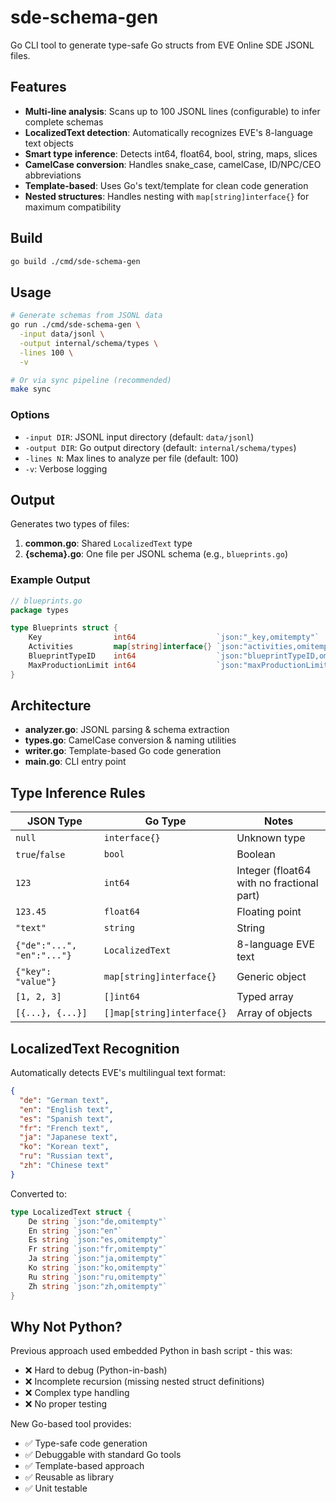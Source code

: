 # sde-schema-gen

Go CLI tool to generate type-safe Go structs from EVE Online SDE JSONL files.

## Features

- **Multi-line analysis**: Scans up to 100 JSONL lines (configurable) to infer complete schemas
- **LocalizedText detection**: Automatically recognizes EVE's 8-language text objects
- **Smart type inference**: Detects int64, float64, bool, string, maps, slices
- **CamelCase conversion**: Handles snake_case, camelCase, ID/NPC/CEO abbreviations
- **Template-based**: Uses Go's text/template for clean code generation
- **Nested structures**: Handles nesting with `map[string]interface{}` for maximum compatibility

## Build

```bash
go build ./cmd/sde-schema-gen
```

## Usage

```bash
# Generate schemas from JSONL data
go run ./cmd/sde-schema-gen \
  -input data/jsonl \
  -output internal/schema/types \
  -lines 100 \
  -v

# Or via sync pipeline (recommended)
make sync
```

### Options

- `-input DIR`: JSONL input directory (default: `data/jsonl`)
- `-output DIR`: Go output directory (default: `internal/schema/types`)
- `-lines N`: Max lines to analyze per file (default: 100)
- `-v`: Verbose logging

## Output

Generates two types of files:

1. **common.go**: Shared `LocalizedText` type
2. **{schema}.go**: One file per JSONL schema (e.g., `blueprints.go`)

### Example Output

```go
// blueprints.go
package types

type Blueprints struct {
    Key                int64                  `json:"_key,omitempty"`
    Activities         map[string]interface{} `json:"activities,omitempty"`
    BlueprintTypeID    int64                  `json:"blueprintTypeID,omitempty"`
    MaxProductionLimit int64                  `json:"maxProductionLimit,omitempty"`
}
```

## Architecture

- **analyzer.go**: JSONL parsing & schema extraction
- **types.go**: CamelCase conversion & naming utilities
- **writer.go**: Template-based Go code generation
- **main.go**: CLI entry point

## Type Inference Rules

| JSON Type | Go Type | Notes |
|-----------|---------|-------|
| `null` | `interface{}` | Unknown type |
| `true`/`false` | `bool` | Boolean |
| `123` | `int64` | Integer (float64 with no fractional part) |
| `123.45` | `float64` | Floating point |
| `"text"` | `string` | String |
| `{"de":"...", "en":"..."}` | `LocalizedText` | 8-language EVE text |
| `{"key": "value"}` | `map[string]interface{}` | Generic object |
| `[1, 2, 3]` | `[]int64` | Typed array |
| `[{...}, {...}]` | `[]map[string]interface{}` | Array of objects |

## LocalizedText Recognition

Automatically detects EVE's multilingual text format:

```json
{
  "de": "German text",
  "en": "English text",
  "es": "Spanish text",
  "fr": "French text",
  "ja": "Japanese text",
  "ko": "Korean text",
  "ru": "Russian text",
  "zh": "Chinese text"
}
```

Converted to:

```go
type LocalizedText struct {
    De string `json:"de,omitempty"`
    En string `json:"en"`
    Es string `json:"es,omitempty"`
    Fr string `json:"fr,omitempty"`
    Ja string `json:"ja,omitempty"`
    Ko string `json:"ko,omitempty"`
    Ru string `json:"ru,omitempty"`
    Zh string `json:"zh,omitempty"`
}
```

## Why Not Python?

Previous approach used embedded Python in bash script - this was:

- ❌ Hard to debug (Python-in-bash)
- ❌ Incomplete recursion (missing nested struct definitions)
- ❌ Complex type handling
- ❌ No proper testing

New Go-based tool provides:

- ✅ Type-safe code generation
- ✅ Debuggable with standard Go tools
- ✅ Template-based approach
- ✅ Reusable as library
- ✅ Unit testable
